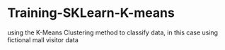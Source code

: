 # Training-SKLearn-K-means
using the K-Means Clustering method to classify data, in this case using fictional mall visitor data
